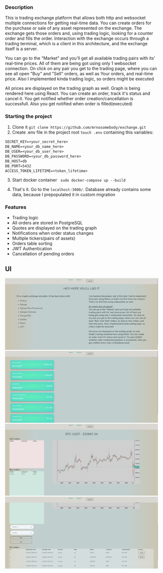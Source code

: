 ### Description

This is trading exchange platform that allows both http and websocket multiple connections for getting real-time data.
You can
create orders for the purchase or sale of any asset represented on the exchange. The exchange gets those orders and,
using trading logic, looking for a counter order and fills the order. Interaction with the exchange occurs through a
trading terminal, which is a client in this architecture, and the exchange itself is a server.

You can go to the "Market" and you'll get all available trading
pairs with its' real-time prices. All of them are being got using only 1
websocket connection. On click on any pair you get to the trading page, where you
can see all open "Buy" and "Sell" orders, as well as Your orders,
and real-time price. Also I implemented kinda trading logic, so orders might be
executed

All prices are displayed on the trading graph as well. Graph is being rendered
here using React. You can create an order, track it's status and cancel it.
You get notified whether order creation/cancellation is successfull. Also you get
notified when order is filled(executed)

### Starting the project

1. Clone it
   `git clone https://github.com/mrnosomebody/exchange.git`
2. Create .env file in the project root `touch .env` containing this variables:

```
SECRET_KEY=<your_secret_here>
DB_NAME=<your_db_name_here>
DB_USER=<your_db_user_here>
DB_PASSWORD=<your_db_password_here>
DB_HOST=db
DB_PORT=5432
ACCESS_TOKEN_LIFETIME=<token_lifetime>
```

3. Start docker container
   ` sudo docker-compose up --build`

4. That's it. Go to the `localhost:3000/`. Database already contains some data, because I prepopulated it in custom
   migration

### Features

- Trading logic
- All orders are stored in PostgreSQL
- Quotes are displayed on the trading graph
- Notifications when order status changes
- Multiple tickers(pairs of assets)
- Orders table sorting
- JWT Authentication
- Cancellation of pending orders

## UI

![alt text](./media/images/about.png)
![alt text](./media/images/list.png)
![alt text](./media/images/terminal_up.png)
![alt text](./media/images/terminal_down.png)